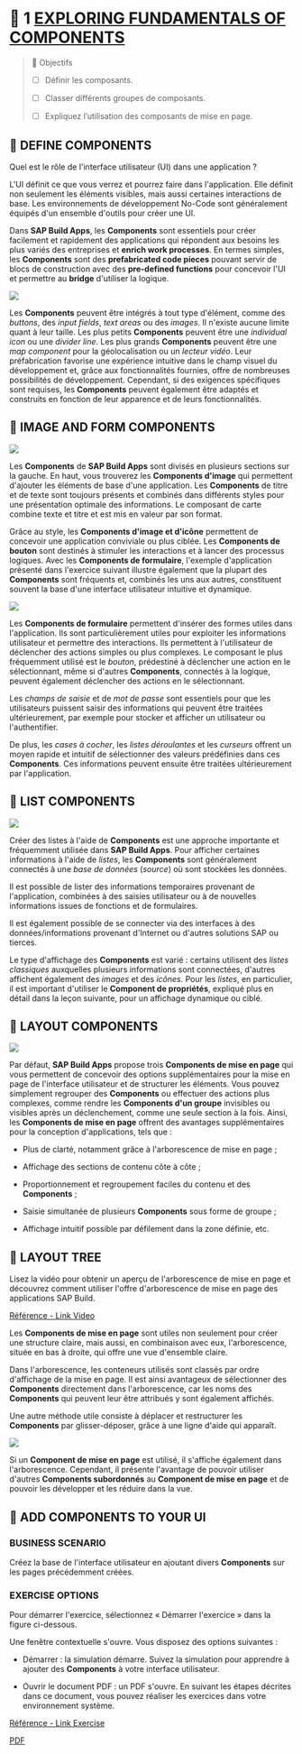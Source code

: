 # 🌸 1 [EXPLORING FUNDAMENTALS OF COMPONENTS](https://learning.sap.com/learning-journeys/develop-apps-with-sap-build-apps-using-drag-and-drop-simplicity/exploring-fundamentals-of-**components**_efef4fe8-6489-4a23-a0be-643f09f7c024)

> 🌺 Objectifs
>
> - [ ] Définir les composants.
>
> - [ ] Classer différents groupes de composants.
>
> - [ ] Expliquez l’utilisation des composants de mise en page.

## 🌸 DEFINE COMPONENTS

Quel est le rôle de l'interface utilisateur (UI) dans une application ?

L'UI définit ce que vous verrez et pourrez faire dans l'application. Elle définit non seulement les éléments visibles, mais aussi certaines interactions de base. Les environnements de développement No-Code sont généralement équipés d'un ensemble d'outils pour créer une UI.

Dans **SAP Build Apps**, les **Components** sont essentiels pour créer facilement et rapidement des applications qui répondent aux besoins les plus variés des entreprises et **enrich work processes**. En termes simples, les **Components** sont des **prefabricated code pieces** pouvant servir de blocs de construction avec des **pre-defined functions** pour concevoir l'UI et permettre au **bridge** d'utiliser la logique.

![](./assets/U2_L1_Components.png)

Les **Components** peuvent être intégrés à tout type d'élément, comme des _buttons_, des _input fields_, _text areas_ ou des _images_. Il n'existe aucune limite quant à leur taille. Les plus petits **Components** peuvent être une _individual icon_ ou une _divider line_. Les plus grands **Components** peuvent être une _map component_ pour la géolocalisation ou un _lecteur vidéo_. Leur préfabrication favorise une expérience intuitive dans le champ visuel du développement et, grâce aux fonctionnalités fournies, offre de nombreuses possibilités de développement. Cependant, si des exigences spécifiques sont requises, les **Components** peuvent également être adaptés et construits en fonction de leur apparence et de leurs fonctionnalités.

## 🌸 IMAGE AND FORM COMPONENTS

![](./assets/BTP150_04_U3L4C2_001.png)

Les **Components** de **SAP Build Apps** sont divisés en plusieurs sections sur la gauche. En haut, vous trouverez les **Components d'image** qui permettent d'ajouter les éléments de base d'une application. Les **Components** de titre et de texte sont toujours présents et combinés dans différents styles pour une présentation optimale des informations. Le composant de carte combine texte et titre et est mis en valeur par son format.

Grâce au style, les **Components d'image et d'icône** permettent de concevoir une application conviviale ou plus ciblée. Les **Components de bouton** sont destinés à stimuler les interactions et à lancer des processus logiques. Avec les **Components de formulaire**, l'exemple d'application présenté dans l'exercice suivant illustre également que la plupart des **Components** sont fréquents et, combinés les uns aux autres, constituent souvent la base d'une interface utilisateur intuitive et dynamique.

![](./assets/U2_Example_Components_notfinal.png)

Les **Components de formulaire** permettent d'insérer des formes utiles dans l'application. Ils sont particulièrement utiles pour exploiter les informations utilisateur et permettre des interactions. Ils permettent à l'utilisateur de déclencher des actions simples ou plus complexes. Le composant le plus fréquemment utilisé est le _bouton_, prédestiné à déclencher une action en le sélectionnant, même si d'autres **Components**, connectés à la logique, peuvent également déclencher des actions en le sélectionnant.

Les _champs de saisie_ et de _mot de passe_ sont essentiels pour que les utilisateurs puissent saisir des informations qui peuvent être traitées ultérieurement, par exemple pour stocker et afficher un utilisateur ou l'authentifier.

De plus, les _cases à cocher_, les _listes déroulantes_ et les _curseurs_ offrent un moyen rapide et intuitif de sélectionner des valeurs prédéfinies dans ces **Components**. Ces informations peuvent ensuite être traitées ultérieurement par l'application.

## 🌸 LIST COMPONENTS

![](./assets/Lists_Examples1.png)

Créer des listes à l'aide de **Components** est une approche importante et fréquemment utilisée dans **SAP Build Apps**. Pour afficher certaines informations à l'aide de _listes_, les **Components** sont généralement connectés à une _base de données_ (_source_) où sont stockées les données.

Il est possible de lister des informations temporaires provenant de l'application, combinées à des saisies utilisateur ou à de nouvelles informations issues de fonctions et de formulaires.

Il est également possible de se connecter via des interfaces à des données/informations provenant d'Internet ou d'autres solutions SAP ou tierces.

Le type d'affichage des **Components** est varié : certains utilisent des _listes classiques_ auxquelles plusieurs informations sont connectées, d'autres affichent également des _images_ et des _icônes_. Pour les _listes_, en particulier, il est important d'utiliser le **Component de propriétés**, expliqué plus en détail dans la leçon suivante, pour un affichage dynamique ou ciblé.

## 🌸 LAYOUT COMPONENTS

![](./assets/Layout_Components.png)

Par défaut, **SAP Build Apps** propose trois **Components de mise en page** qui vous permettent de concevoir des options supplémentaires pour la mise en page de l'interface utilisateur et de structurer les éléments. Vous pouvez simplement regrouper des **Components** ou effectuer des actions plus complexes, comme rendre les **Components d'un groupe** invisibles ou visibles après un déclenchement, comme une seule section à la fois. Ainsi, les **Components de mise en page** offrent des avantages supplémentaires pour la conception d'applications, tels que :

- Plus de clarté, notamment grâce à l'arborescence de mise en page ;

- Affichage des sections de contenu côte à côte ;

- Proportionnement et regroupement faciles du contenu et des **Components** ;

- Saisie simultanée de plusieurs **Components** sous forme de groupe ;

- Affichage intuitif possible par défilement dans la zone définie, etc.

## 🌸 LAYOUT TREE

Lisez la vidéo pour obtenir un aperçu de l'arborescence de mise en page et découvrez comment utiliser l'offre d'arborescence de mise en page des applications SAP Build.

[Référence - Link Video](https://learning.sap.com/learning-journeys/develop-apps-with-sap-build-apps-using-drag-and-drop-simplicity/exploring-fundamentals-of-**components**_efef4fe8-6489-4a23-a0be-643f09f7c024)

Les **Components de mise en page** sont utiles non seulement pour créer une structure claire, mais aussi, en combinaison avec eux, l'arborescence, située en bas à droite, qui offre une vue d'ensemble claire.

Dans l'arborescence, les conteneurs utilisés sont classés par ordre d'affichage de la mise en page. Il est ainsi avantageux de sélectionner des **Components** directement dans l'arborescence, car les noms des **Components** qui peuvent leur être attribués y sont également affichés.

Une autre méthode utile consiste à déplacer et restructurer les **Components** par glisser-déposer, grâce à une ligne d'aide qui apparaît.

![](./assets/U2_Lesson1_Tree_Blue_Line.gif)

Si un **Component de mise en page** est utilisé, il s'affiche également dans l'arborescence. Cependant, il présente l'avantage de pouvoir utiliser d'autres **Components subordonnés** au **Component de mise en page** et de pouvoir les développer et les réduire dans la vue.

## 🌸 ADD COMPONENTS TO YOUR UI

### BUSINESS SCENARIO

Créez la base de l'interface utilisateur en ajoutant divers **Components** sur les pages précédemment créées.

### EXERCISE OPTIONS

Pour démarrer l'exercice, sélectionnez « Démarrer l'exercice » dans la figure ci-dessous.

Une fenêtre contextuelle s'ouvre. Vous disposez des options suivantes :

- Démarrer : la simulation démarre. Suivez la simulation pour apprendre à ajouter des **Components** à votre interface utilisateur.

- Ouvrir le document PDF : un PDF s'ouvre. En suivant les étapes décrites dans ce document, vous pouvez réaliser les exercices dans votre environnement système.

[Référence - Link Exercise](https://learning.sap.com/learning-journeys/develop-apps-with-sap-build-apps-using-drag-and-drop-simplicity/using-properties_b8b8a508-77a7-4db8-b379-fb3435a0565b)

[PDF](./assets/standard_001.pdf)
